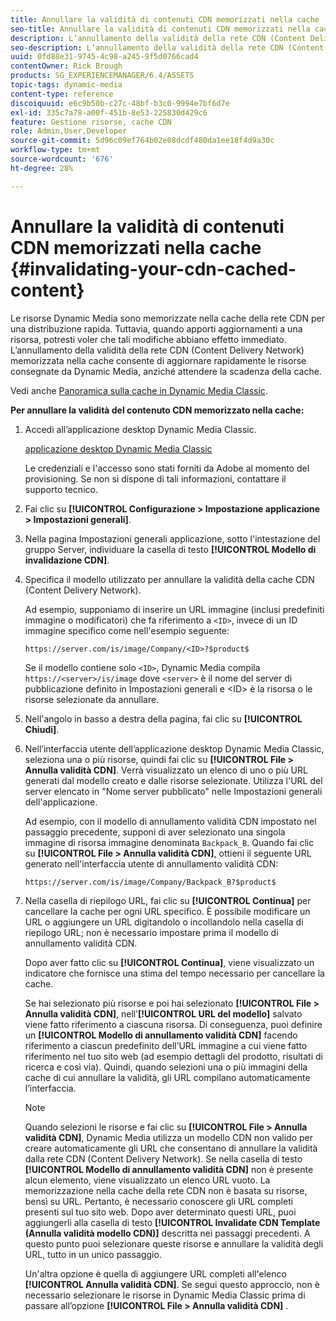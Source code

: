 ```yaml
---
title: Annullare la validità di contenuti CDN memorizzati nella cache
seo-title: Annullare la validità di contenuti CDN memorizzati nella cache
description: L’annullamento della validità della rete CDN (Content Delivery Network) memorizzata nella cache consente di aggiornare rapidamente le risorse consegnate da Dynamic Media, anziché attendere la scadenza della cache.
seo-description: L’annullamento della validità della rete CDN (Content Delivery Network) memorizzata nella cache consente di aggiornare rapidamente le risorse consegnate da Dynamic Media, anziché attendere la scadenza della cache.
uuid: 0fd88e31-9745-4c98-a245-9f5d0766cad4
contentOwner: Rick Brough
products: SG_EXPERIENCEMANAGER/6.4/ASSETS
topic-tags: dynamic-media
content-type: reference
discoiquuid: e6c9b50b-c27c-48bf-b3c0-9994e7bf6d7e
exl-id: 335c7a78-a00f-451b-8e53-225830d429c6
feature: Gestione risorse, cache CDN
role: Admin,User,Developer
source-git-commit: 5d96c09ef764b02e08dcdf480da1ee18f4d9a30c
workflow-type: tm+mt
source-wordcount: '676'
ht-degree: 28%

---
```


# Annullare la validità di contenuti CDN memorizzati nella cache {#invalidating-your-cdn-cached-content}

Le risorse Dynamic Media sono memorizzate nella cache della rete CDN per una distribuzione rapida. Tuttavia, quando apporti aggiornamenti a una risorsa, potresti voler che tali modifiche abbiano effetto immediato. L’annullamento della validità della rete CDN (Content Delivery Network) memorizzata nella cache consente di aggiornare rapidamente le risorse consegnate da Dynamic Media, anziché attendere la scadenza della cache.

Vedi anche [Panoramica sulla cache in Dynamic Media Classic](https://helpx.adobe.com/experience-manager/scene7/kb/base/caching-questions/scene7-caching-overview.html).

**Per annullare la validità del contenuto CDN memorizzato nella cache:**

1. Accedi all’applicazione desktop Dynamic Media Classic.

   [applicazione desktop Dynamic Media Classic](https://experienceleague.adobe.com/docs/dynamic-media-classic/using/intro/dynamic-media-classic-desktop-app.html?lang=en#system-requirements-dmc-app)

   Le credenziali e l&#39;accesso sono stati forniti da Adobe al momento del provisioning. Se non si dispone di tali informazioni, contattare il supporto tecnico.

1. Fai clic su **[!UICONTROL Configurazione > Impostazione applicazione > Impostazioni generali]**.
1. Nella pagina Impostazioni generali applicazione, sotto l&#39;intestazione del gruppo Server, individuare la casella di testo **[!UICONTROL Modello di invalidazione CDN]**.

1. Specifica il modello utilizzato per annullare la validità della cache CDN (Content Delivery Network).

   Ad esempio, supponiamo di inserire un URL immagine (inclusi predefiniti immagine o modificatori) che fa riferimento a `<ID>`, invece di un ID immagine specifico come nell&#39;esempio seguente:

   `https://server.com/is/image/Company/<ID>?$product$`

   Se il modello contiene solo `<ID>`, Dynamic Media compila `https://<server>/is/image` dove `<server>` è il nome del server di pubblicazione definito in Impostazioni generali e &lt;ID> è la risorsa o le risorse selezionate da annullare.

1. Nell&#39;angolo in basso a destra della pagina, fai clic su **[!UICONTROL Chiudi]**.
1. Nell’interfaccia utente dell’applicazione desktop Dynamic Media Classic, seleziona una o più risorse, quindi fai clic su **[!UICONTROL File > Annulla validità CDN]**. Verrà visualizzato un elenco di uno o più URL generati dal modello creato e dalle risorse selezionate. Utilizza l&#39;URL del server elencato in &quot;Nome server pubblicato&quot; nelle Impostazioni generali dell&#39;applicazione.

   Ad esempio, con il modello di annullamento validità CDN impostato nel passaggio precedente, supponi di aver selezionato una singola immagine di risorsa immagine denominata `Backpack_B`. Quando fai clic su **[!UICONTROL File > Annulla validità CDN]**, ottieni il seguente URL generato nell&#39;interfaccia utente di annullamento validità CDN:

   `https://server.com/is/image/Company/Backpack_B?$product$`

1. Nella casella di riepilogo URL, fai clic su **[!UICONTROL Continua]** per cancellare la cache per ogni URL specifico. È possibile modificare un URL o aggiungere un URL digitandolo o incollandolo nella casella di riepilogo URL; non è necessario impostare prima il modello di annullamento validità CDN.

   Dopo aver fatto clic su **[!UICONTROL Continua]**, viene visualizzato un indicatore che fornisce una stima del tempo necessario per cancellare la cache.

   Se hai selezionato più risorse e poi hai selezionato **[!UICONTROL File > Annulla validità CDN]**, nell’**[!UICONTROL URL del modello]** salvato viene fatto riferimento a ciascuna risorsa. Di conseguenza, puoi definire un **[!UICONTROL Modello di annullamento validità CDN]** facendo riferimento a ciascun predefinito dell’URL immagine a cui viene fatto riferimento nel tuo sito web (ad esempio dettagli del prodotto, risultati di ricerca e così via). Quindi, quando selezioni una o più immagini della cache di cui annullare la validità, gli URL compilano automaticamente l’interfaccia.

   >[!NOTE]
   >
   >Quando selezioni le risorse e fai clic su **[!UICONTROL File > Annulla validità CDN]**, Dynamic Media utilizza un modello CDN non valido per creare automaticamente gli URL che consentano di annullare la validità dalla rete CDN (Content Delivery Network). Se nella casella di testo **[!UICONTROL Modello di annullamento validità CDN]** non è presente alcun elemento, viene visualizzato un elenco URL vuoto. La memorizzazione nella cache della rete CDN non è basata su risorse, bensì su URL. Pertanto, è necessario conoscere gli URL completi presenti sul tuo sito web. Dopo aver determinato questi URL, puoi aggiungerli alla casella di testo **[!UICONTROL Invalidate CDN Template (Annulla validità modello CDN)]** descritta nei passaggi precedenti. A questo punto puoi selezionare queste risorse e annullare la validità degli URL, tutto in un unico passaggio.
   >
   >Un&#39;altra opzione è quella di aggiungere URL completi all&#39;elenco **[!UICONTROL Annulla validità CDN]**. Se segui questo approccio, non è necessario selezionare le risorse in Dynamic Media Classic prima di passare all’opzione **[!UICONTROL File > Annulla validità CDN]** .
